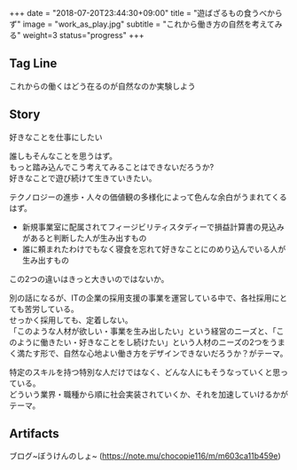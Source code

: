 +++
date = "2018-07-20T23:44:30+09:00"
title = "遊ばざるもの食うべからず"
image = "work_as_play.jpg"
subtitle = "これから働き方の自然を考えてみる"
weight=3
status="progress"
+++

## Tag Line
これからの働くはどう在るのが自然なのか実験しよう

## Story
好きなことを仕事にしたい

誰しもそんなことを思うはず。  
もっと踏み込んでこう考えてみることはできないだろうか?  
好きなことで遊び続けて生きていきたい。

テクノロジーの進歩・人々の価値観の多様化によって色んな余白がうまれてくるはず。

- 新規事業室に配属されてフィージビリティスタディーで損益計算書の見込みがあると判断した人が生み出すもの
- 誰に頼まれたわけでもなく寝食を忘れて好きなことにのめり込んでいる人が生み出すもの

この2つの違いはきっと大きいのではないか。

別の話になるが、ITの企業の採用支援の事業を運営している中で、各社採用にとても苦労している。  
せっかく採用しても、定着しない。  
「このような人材が欲しい・事業を生み出したい」という経営のニーズと、「このように働きたい・好きなことをし続けたい」という人材のニーズの2つをうまく満たす形で、自然な心地よい働き方をデザインできないだろうか？がテーマ。

特定のスキルを持つ特別な人だけではなく、どんな人にもそうなっていくと思っている。  
どういう業界・職種から順に社会実装されていくか、それを加速していけるかがテーマ。


## Artifacts
ブログ~ぼうけんのしょ~ (https://note.mu/chocopie116/m/m603ca11b459e)

